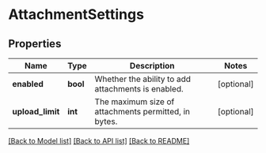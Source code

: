 # AttachmentSettings

## Properties
Name | Type | Description | Notes
------------ | ------------- | ------------- | -------------
**enabled** | **bool** | Whether the ability to add attachments is enabled. | [optional] 
**upload_limit** | **int** | The maximum size of attachments permitted, in bytes. | [optional] 

[[Back to Model list]](../README.md#documentation-for-models) [[Back to API list]](../README.md#documentation-for-api-endpoints) [[Back to README]](../README.md)

